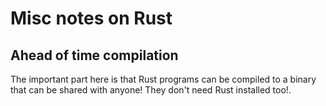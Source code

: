 # Misc notes on Rust

## Ahead of time compilation
The important part here is that Rust programs can be compiled to a binary that can be shared with anyone! They don't need Rust installed too!.